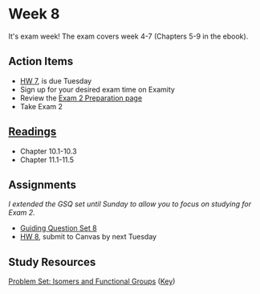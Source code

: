 # Week 8

It's exam week!  The exam covers week 4-7 (Chapters 5-9 in the ebook).  

## Action Items
* [HW 7](https://genchem.science.psu.edu/homework-7-wc), is due Tuesday
* Sign up for your desired exam time on Examity
* Review the [Exam 2 Preparation page](https://courses.ed.science.psu.edu/chem110/exam-2.md)
* Take Exam 2


## [Readings](https://genchem.science.psu.edu)
* Chapter 10.1-10.3
* Chapter 11.1-11.5


## Assignments

_I extended the GSQ set until Sunday to allow you to focus on studying for Exam 2._

- [Guiding Question Set 8](https://psu.instructure.com/courses/1866869/quizzes/3317754) 
- [HW 8](https://genchem.science.psu.edu/homework-8-wc), submit to Canvas by next Tuesday

## Study Resources

[Problem Set: Isomers and Functional Groups](https://media.ed.science.psu.edu/sites/media/ed/files/documents/problemset15_isomersfunctional_groupswc.pdf) ([Key](https://media.ed.science.psu.edu/sites/media/ed/files/documents/problemset15_isomersfunctional_groups_keywc.pdf))






